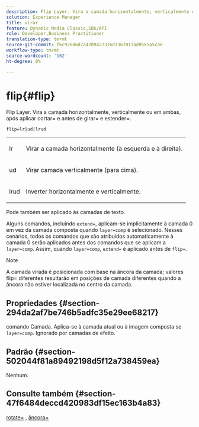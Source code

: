 ```yaml
---
description: Flip Layer. Vira a camada horizontalmente, verticalmente ou em ambas, após aplicar cortar= e antes de girar= e estender=.
solution: Experience Manager
title: virar
feature: Dynamic Media Classic,SDK/API
role: Developer,Business Practitioner
translation-type: tm+mt
source-git-commit: f6c97606d7a4209427316d7367013ad9585a5cae
workflow-type: tm+mt
source-wordcount: '162'
ht-degree: 0%

---
```



# flip{#flip}

Flip Layer. Vira a camada horizontalmente, verticalmente ou em ambas, após aplicar cortar= e antes de girar= e estender=.

`flip=lr|ud|lrud`

<table id="simpletable_072CA0E24B7146D48AEFD70E51E849C2"> 
 <tr class="strow"> 
  <td class="stentry"> <p> <span class="codeph"> lr  </span> </p> </td> 
  <td class="stentry"> <p>Virar a camada horizontalmente (à esquerda e à direita). </p> </td> 
 </tr> 
 <tr class="strow"> 
  <td class="stentry"> <p> <span class="codeph"> ud  </span> </p> </td> 
  <td class="stentry"> <p>Virar camada verticalmente (para cima). </p> </td> 
 </tr> 
 <tr class="strow"> 
  <td class="stentry"> <p> <span class="codeph"> lrud  </span> </p> </td> 
  <td class="stentry"> <p>Inverter horizontalmente e verticalmente. </p> </td> 
 </tr> 
</table>

Pode também ser aplicado às camadas de texto.

Alguns comandos, incluindo `extend=`, aplicam-se implicitamente à camada 0 em vez da camada composta quando `layer=comp` é selecionado. Nesses cenários, todos os comandos que são atribuídos automaticamente à camada 0 serão aplicados antes dos comandos que se aplicam a `layer=comp`. Assim, quando `layer=comp`, `extend=` é aplicado antes de `flip=`.

>[!NOTE]
>
>A camada virada é posicionada com base na âncora da camada; valores flip= diferentes resultarão em posições de camada diferentes quando a âncora não estiver localizada no centro da camada.

## Propriedades {#section-294da2af7be746b5adfc35e29ee68217}

comando Camada. Aplica-se à camada atual ou à imagem composta se `layer=comp`. Ignorado por camadas de efeito.

## Padrão {#section-502044f81a89492198d5f12a738459ea}

Nenhum.

## Consulte também {#section-47f6484deccd420983df15ec163b4a83}

[rotate=](../../../../../is-api/http-ref/image-serving-api-ref/c-http-protocol-reference/c-command-reference/r-rotate.md#reference-12abb086635546ec9ec2e1a793dc1096) ,  [âncora=](../../../../../is-api/http-ref/image-serving-api-ref/c-http-protocol-reference/c-command-reference/r-anchor.md#reference-6661e548ab284b82828d8d94c8ddeb7c)
